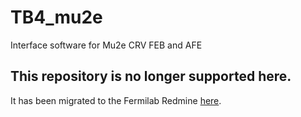 # TB4_mu2e
Interface software for Mu2e CRV FEB and AFE

## This repository is no longer supported here.
It has been migrated to the Fermilab Redmine [here](https://cdcvs.fnal.gov/redmine/projects/crv-feb-test-software).

